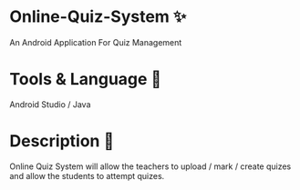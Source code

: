 # Online-Quiz-System ✨
An Android Application For Quiz Management

# Tools & Language 👀
Android Studio / Java

# Description 👋
Online Quiz System will allow the teachers to upload / mark / create quizes and allow the students to attempt quizes.
